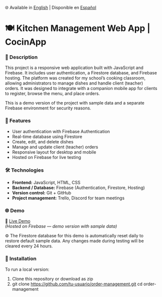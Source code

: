 🌐 Available in [English](./README.md) | Disponible en [Español](./README.es.md)

# 🍽️ Kitchen Management Web App | CocinApp

### 🧾 Description
This project is a responsive web application built with JavaScript and Firebase. It includes user authentication, a Firestore database, and Firebase hosting.
The platform was created for my school’s cooking classroom, allowing administrators to manage dishes and handle client (teacher) orders.
It was designed to integrate with a companion mobile app for clients to register, browse the menu, and place orders.

This is a demo version of the project with sample data and a separate Firebase environment for security reasons.

### 🚀 Features
- User authentication with Firebase Authentication  
- Real-time database using Firestore  
- Create, edit, and delete dishes  
- Manage and update client (teacher) orders  
- Responsive layout for desktop and mobile  
- Hosted on Firebase for live testing  

### 🛠️ Technologies
- **Frontend:** JavaScript, HTML, CSS  
- **Backend / Database:** Firebase (Authentication, Firestore, Hosting)  
- **Version control:** Git + GitHub  
- **Project management:** Trello, Discord for team meetings  

### 🌐 Demo
🔗 [Live Demo](https://pollinatorbee.github.io/kitchen-management/)  
*(Hosted on Firebase — demo version with sample data)*

⚙️ The Firestore database for this demo is automatically reset daily to restore default sample data.
Any changes made during testing will be cleared every 24 hours.

### 💾 Installation
To run a local version:

1. Clone this repository or download as zip
2. 
   git clone https://github.com/tu-usuario/order-management.git
   cd order-management
